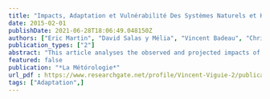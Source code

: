 ```yaml
---
title: "Impacts, Adaptation et Vulnérabilité Des Systèmes Naturels et Humains En Europe"
date: 2015-02-01
publishDate: 2021-06-28T18:06:49.048150Z
authors: ["Eric Martin", "David Salas y Mélia", "Vincent Badeau", "Christine Delire", "Jean-Pierre Gattuso", "Aude Lemonsu", "Valéry Masson", "Grégoire Pigeon", "Mathieu Regimbeau", "Vincent Viguié"]
publication_types: ["2"]
abstract: "This article analyses the observed and projected impacts of climate change on human and natural systems, their vulnerability and adaptation options. It provides insight into the main results related to hydrology, agriculture, natural ecosystems, transport, energy, tourism, infrastructures, health and social aspects. This article presents the main results concerning Europe that were compiled in the contribution of Working Group II to the IPCC fifth assessmentreport published in 2014. Several studies focused on mainland France are also presented, without claiming to be exhaustive."
featured: false
publication: "*La Métórologie*"
url_pdf : https://www.researchgate.net/profile/Vincent-Viguie-2/publication/274639512_Impacts_adaptation_et_vulnerabilite_des_systemes_naturels_et_humains_en_Europe/links/564f375808aeafc2aab3ae9c/Impacts-adaptation-et-vulnerabilite-des-systemes-naturels-et-humains-en-Europe.pdf
tags: ["Adaptation",]
---
```


